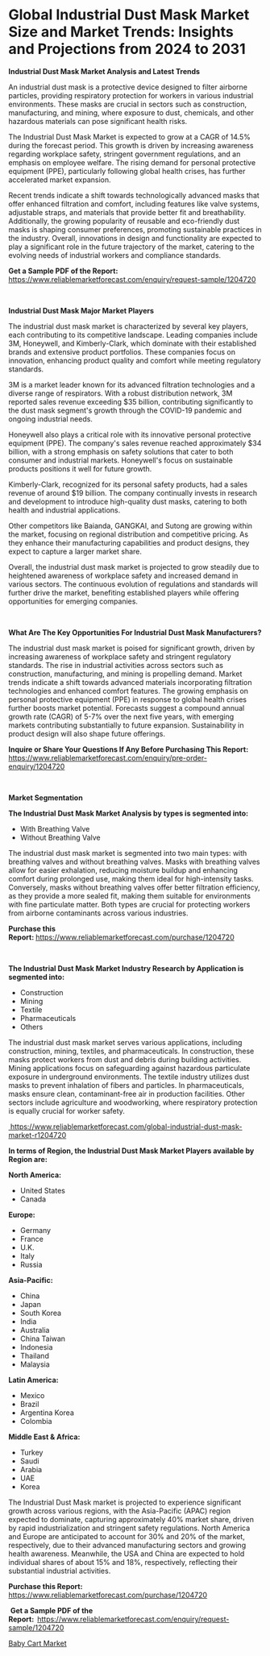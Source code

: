 <p><h1>Global Industrial Dust Mask Market Size and Market Trends: Insights and Projections from 2024 to 2031</h1></p><p><strong>Industrial Dust Mask Market Analysis and Latest Trends</strong></p>
<p><p>An industrial dust mask is a protective device designed to filter airborne particles, providing respiratory protection for workers in various industrial environments. These masks are crucial in sectors such as construction, manufacturing, and mining, where exposure to dust, chemicals, and other hazardous materials can pose significant health risks. </p><p>The Industrial Dust Mask Market is expected to grow at a CAGR of 14.5% during the forecast period. This growth is driven by increasing awareness regarding workplace safety, stringent government regulations, and an emphasis on employee welfare. The rising demand for personal protective equipment (PPE), particularly following global health crises, has further accelerated market expansion. </p><p>Recent trends indicate a shift towards technologically advanced masks that offer enhanced filtration and comfort, including features like valve systems, adjustable straps, and materials that provide better fit and breathability. Additionally, the growing popularity of reusable and eco-friendly dust masks is shaping consumer preferences, promoting sustainable practices in the industry. Overall, innovations in design and functionality are expected to play a significant role in the future trajectory of the market, catering to the evolving needs of industrial workers and compliance standards.</p></p>
<p><strong>Get a Sample PDF of the Report:&nbsp;</strong> <a href="https://www.reliablemarketforecast.com/enquiry/request-sample/1204720?utm_campaign=1130&utm_medium=2&utm_source=Github&utm_content=ia&utm_term=31122024&utm_id=industrial-dust-mask">https://www.reliablemarketforecast.com/enquiry/request-sample/1204720</a></p>
<p>&nbsp;</p>
<p><strong>Industrial Dust Mask Major Market Players</strong></p>
<p><p>The industrial dust mask market is characterized by several key players, each contributing to its competitive landscape. Leading companies include 3M, Honeywell, and Kimberly-Clark, which dominate with their established brands and extensive product portfolios. These companies focus on innovation, enhancing product quality and comfort while meeting regulatory standards.</p><p>3M is a market leader known for its advanced filtration technologies and a diverse range of respirators. With a robust distribution network, 3M reported sales revenue exceeding $35 billion, contributing significantly to the dust mask segment's growth through the COVID-19 pandemic and ongoing industrial needs.</p><p>Honeywell also plays a critical role with its innovative personal protective equipment (PPE). The company's sales revenue reached approximately $34 billion, with a strong emphasis on safety solutions that cater to both consumer and industrial markets. Honeywell's focus on sustainable products positions it well for future growth.</p><p>Kimberly-Clark, recognized for its personal safety products, had a sales revenue of around $19 billion. The company continually invests in research and development to introduce high-quality dust masks, catering to both health and industrial applications.</p><p>Other competitors like Baianda, GANGKAI, and Sutong are growing within the market, focusing on regional distribution and competitive pricing. As they enhance their manufacturing capabilities and product designs, they expect to capture a larger market share.</p><p>Overall, the industrial dust mask market is projected to grow steadily due to heightened awareness of workplace safety and increased demand in various sectors. The continuous evolution of regulations and standards will further drive the market, benefiting established players while offering opportunities for emerging companies.</p></p>
<p>&nbsp;</p>
<p><strong>What Are The Key Opportunities For Industrial Dust Mask Manufacturers?</strong></p>
<p><p>The industrial dust mask market is poised for significant growth, driven by increasing awareness of workplace safety and stringent regulatory standards. The rise in industrial activities across sectors such as construction, manufacturing, and mining is propelling demand. Market trends indicate a shift towards advanced materials incorporating filtration technologies and enhanced comfort features. The growing emphasis on personal protective equipment (PPE) in response to global health crises further boosts market potential. Forecasts suggest a compound annual growth rate (CAGR) of 5-7% over the next five years, with emerging markets contributing substantially to future expansion. Sustainability in product design will also shape future offerings.</p></p>
<p><strong>Inquire or Share Your Questions If Any Before Purchasing This Report:</strong> <a href="https://www.reliablemarketforecast.com/enquiry/pre-order-enquiry/1204720?utm_campaign=1130&utm_medium=2&utm_source=Github&utm_content=ia&utm_term=31122024&utm_id=industrial-dust-mask">https://www.reliablemarketforecast.com/enquiry/pre-order-enquiry/1204720</a></p>
<p>&nbsp;</p>
<p><strong>Market Segmentation</strong></p>
<p><strong>The Industrial Dust Mask Market Analysis by types is segmented into:</strong></p>
<p><ul><li>With Breathing Valve</li><li>Without Breathing Valve</li></ul></p>
<p><p>The industrial dust mask market is segmented into two main types: with breathing valves and without breathing valves. Masks with breathing valves allow for easier exhalation, reducing moisture buildup and enhancing comfort during prolonged use, making them ideal for high-intensity tasks. Conversely, masks without breathing valves offer better filtration efficiency, as they provide a more sealed fit, making them suitable for environments with fine particulate matter. Both types are crucial for protecting workers from airborne contaminants across various industries.</p></p>
<p><strong>Purchase this Report:&nbsp;</strong><a href="https://www.reliablemarketforecast.com/purchase/1204720?utm_campaign=1130&utm_medium=2&utm_source=Github&utm_content=ia&utm_term=31122024&utm_id=industrial-dust-mask">https://www.reliablemarketforecast.com/purchase/1204720</a></p>
<p>&nbsp;</p>
<p><strong>The Industrial Dust Mask Market Industry Research by Application is segmented into:</strong></p>
<p><ul><li>Construction</li><li>Mining</li><li>Textile</li><li>Pharmaceuticals</li><li>Others</li></ul></p>
<p><p>The industrial dust mask market serves various applications, including construction, mining, textiles, and pharmaceuticals. In construction, these masks protect workers from dust and debris during building activities. Mining applications focus on safeguarding against hazardous particulate exposure in underground environments. The textile industry utilizes dust masks to prevent inhalation of fibers and particles. In pharmaceuticals, masks ensure clean, contaminant-free air in production facilities. Other sectors include agriculture and woodworking, where respiratory protection is equally crucial for worker safety.</p></p>
<p><a href="https://www.reliablemarketforecast.com/global-industrial-dust-mask-market-r1204720?utm_campaign=1130&utm_medium=2&utm_source=Github&utm_content=ia&utm_term=31122024&utm_id=industrial-dust-mask">&nbsp;https://www.reliablemarketforecast.com/global-industrial-dust-mask-market-r1204720</a></p>
<p><strong>In terms of Region, the Industrial Dust Mask Market Players available by Region are:</strong></p>
<p>
    <p> <strong> North America: </strong>
        <ul>
            <li>United States</li>
            <li>Canada</li>
        </ul>
        </p> 
    <p> <strong> Europe: </strong>
        <ul>
            <li>Germany</li>
            <li>France</li>
            <li>U.K.</li>
            <li>Italy</li>
            <li>Russia</li>
        </ul>
        </p> 
    <p> <strong> Asia-Pacific: </strong>
        <ul>
            <li>China</li>
            <li>Japan</li>
            <li>South Korea</li>
            <li>India</li>
            <li>Australia</li>
            <li>China Taiwan</li>
            <li>Indonesia</li>
            <li>Thailand</li>
            <li>Malaysia</li>
        </ul>
        </p> 
    <p> <strong> Latin America: </strong>
        <ul>
            <li>Mexico</li>
            <li>Brazil</li>
            <li>Argentina Korea</li>
            <li>Colombia</li>
        </ul>
        </p> 
    <p> <strong> Middle East & Africa: </strong>
        <ul>
            <li>Turkey</li>
            <li>Saudi</li>
            <li>Arabia</li>
            <li>UAE</li>
            <li>Korea</li>
        </ul>
    </p>
    </p>
<p><p>The Industrial Dust Mask market is projected to experience significant growth across various regions, with the Asia-Pacific (APAC) region expected to dominate, capturing approximately 40% market share, driven by rapid industrialization and stringent safety regulations. North America and Europe are anticipated to account for 30% and 20% of the market, respectively, due to their advanced manufacturing sectors and growing health awareness. Meanwhile, the USA and China are expected to hold individual shares of about 15% and 18%, respectively, reflecting their substantial industrial activities.</p></p>
<p><strong>Purchase this Report: </strong><a href="https://www.reliablemarketforecast.com/purchase/1204720?utm_campaign=1130&utm_medium=2&utm_source=Github&utm_content=ia&utm_term=31122024&utm_id=industrial-dust-mask">https://www.reliablemarketforecast.com/purchase/1204720</a></p>
<p>&nbsp;<strong>Get a Sample PDF of the Report:&nbsp;&nbsp;</strong><a href="https://www.reliablemarketforecast.com/enquiry/request-sample/1204720?utm_campaign=1130&utm_medium=2&utm_source=Github&utm_content=ia&utm_term=31122024&utm_id=industrial-dust-mask">https://www.reliablemarketforecast.com/enquiry/request-sample/1204720</a></p>
<p><strong></strong></p>
<p><p><a href="https://github.com/RickHolmes3/Market-Research-Report-List-7/blob/main/baby-cart-market.md?utm_campaign=1130&utm_medium=2&utm_source=Github&utm_content=ia&utm_term=31122024&utm_id=industrial-dust-mask">Baby Cart Market</a></p></p>
